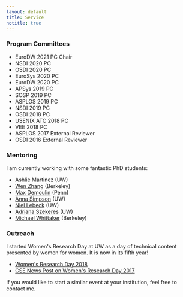 ```yaml
---
layout: default
title: Service
notitle: true
---
```


### Program Committees

* EuroDW 2021 PC Chair
* NSDI 2020 PC
* OSDI 2020 PC
* EuroSys 2020 PC
* EuroDW 2020 PC
* APSys 2019 PC
* SOSP 2019 PC
* ASPLOS 2019 PC
* NSDI 2019 PC
* OSDI 2018 PC
* USENIX ATC 2018 PC
* VEE 2018 PC
* ASPLOS 2017 External Reviewer
* OSDI 2016 External Reviewer

### Mentoring
I am currently working with some fantastic PhD students:

* Ashlie Martinez (UW)
* [Wen Zhang](https://people.eecs.berkeley.edu/~zhangwen/) (Berkeley)
* [Max Demoulin](http://www.maxdml.com/) (Penn)
* [Anna Simpson](https://homes.cs.washington.edu/~aksimpso/) (UW)
* [Niel Lebeck](https://homes.cs.washington.edu/~nl35/) (UW)
* [Adriana Szekeres](https://homes.cs.washington.edu/~aaasz/) (UW)
* [Michael Whittaker](https://mwhittaker.github.io/) (Berkeley)

### Outreach
I started Women's Research Day at UW as a day of technical content
presented by women for women. It is now in its fifth year!

* [Women's Research Day
  2018](https://www.facebook.com/events/2085124848383890/)
* [CSE News Post on Women's Research Day 2017](https://news.cs.washington.edu/2017/04/01/allen-schools-2017-womens-research-day/)

If you would like to start a similar event at your institution, feel
free to contact me.
